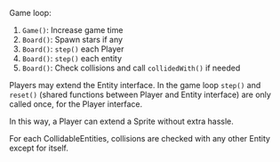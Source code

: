
Game loop:
1. `Game()`: Increase game time
1. `Board()`: Spawn stars if any
1. `Board()`: `step()` each Player
1. `Board()`: `step()` each entity
1. `Board()`: Check collisions and call `collidedWith()` if needed

Players may extend the Entity interface. In the game loop `step()` and `reset()` (shared functions between Player and Entity interface) are only called once, for the Player interface.

In this way, a Player can extend a Sprite without extra hassle.

For each CollidableEntities, collisions are checked with any other Entity except for itself.